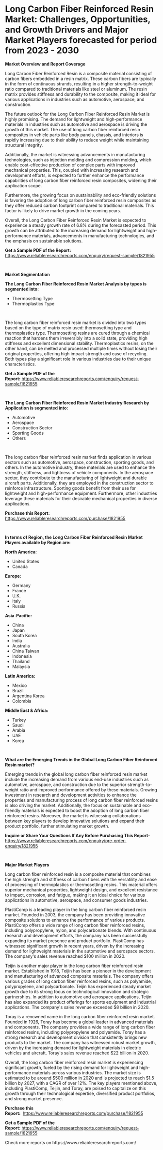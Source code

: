 <p><h1>Long Carbon Fiber Reinforced Resin Market: Challenges, Opportunities, and Growth Drivers and Major Market Players forecasted for period from 2023 - 2030</h1></p><p><strong>Market Overview and Report Coverage</strong></p>
<p><p>Long Carbon Fiber Reinforced Resin is a composite material consisting of carbon fibers embedded in a resin matrix. These carbon fibers are typically in the form of continuous strands, resulting in a higher strength-to-weight ratio compared to traditional materials like steel or aluminum. The resin matrix provides stiffness and durability to the composite, making it ideal for various applications in industries such as automotive, aerospace, and construction.</p><p>The future outlook for the Long Carbon Fiber Reinforced Resin Market is highly promising. The demand for lightweight and high-performance materials in industries such as automotive and aerospace is driving the growth of this market. The use of long carbon fiber reinforced resin composites in vehicle parts like body panels, chassis, and interiors is rapidly increasing due to their ability to reduce weight while maintaining structural integrity.</p><p>Additionally, the market is witnessing advancements in manufacturing technologies, such as injection molding and compression molding, which enable cost-effective production of complex parts with improved mechanical properties. This, coupled with increasing research and development efforts, is expected to further enhance the performance capabilities of long carbon fiber reinforced resin composites, widening their application scope.</p><p>Furthermore, the growing focus on sustainability and eco-friendly solutions is favoring the adoption of long carbon fiber reinforced resin composites as they offer reduced carbon footprint compared to traditional materials. This factor is likely to drive market growth in the coming years.</p><p>Overall, the Long Carbon Fiber Reinforced Resin Market is expected to experience a steady growth rate of 6.8% during the forecasted period. This growth can be attributed to the increasing demand for lightweight and high-performance materials, advancements in manufacturing technologies, and the emphasis on sustainable solutions.</p></p>
<p><strong>Get a Sample PDF of the Report:</strong> <a href="https://www.reliableresearchreports.com/enquiry/request-sample/1821955">https://www.reliableresearchreports.com/enquiry/request-sample/1821955</a></p>
<p>&nbsp;</p>
<p><strong>Market Segmentation</strong></p>
<p><strong>The Long Carbon Fiber Reinforced Resin Market Analysis by types is segmented into:</strong></p>
<p><ul><li>Thermosetting Type</li><li>Thermoplastics Type</li></ul></p>
<p>&nbsp;</p>
<p><p>The long carbon fiber reinforced resin market is divided into two types based on the type of matrix resin used: thermosetting type and thermoplastics type. Thermosetting resins are cured through a chemical reaction that hardens them irreversibly into a solid state, providing high stiffness and excellent dimensional stability. Thermoplastics resins, on the other hand, can be melted and processed multiple times without losing their original properties, offering high impact strength and ease of recycling. Both types play a significant role in various industries due to their unique characteristics.</p></p>
<p><strong>Get a Sample PDF of the Report:</strong>&nbsp;<a href="https://www.reliableresearchreports.com/enquiry/request-sample/1821955">https://www.reliableresearchreports.com/enquiry/request-sample/1821955</a></p>
<p>&nbsp;</p>
<p><strong>The Long Carbon Fiber Reinforced Resin Market Industry Research by Application is segmented into:</strong></p>
<p><ul><li>Automotive</li><li>Aerospace</li><li>Construction Sector</li><li>Sporting Goods</li><li>Others</li></ul></p>
<p>&nbsp;</p>
<p><p>The long carbon fiber reinforced resin market finds application in various sectors such as automotive, aerospace, construction, sporting goods, and others. In the automotive industry, these materials are used to enhance the strength, stiffness, and lightness of vehicle components. In the aerospace sector, they contribute to the manufacturing of lightweight and durable aircraft parts. Additionally, they are employed in the construction sector to reinforce infrastructure. Sporting goods benefit from their use for lightweight and high-performance equipment. Furthermore, other industries leverage these materials for their desirable mechanical properties in diverse applications.</p></p>
<p><strong>Purchase this Report:</strong>&nbsp; <a href="https://www.reliableresearchreports.com/purchase/1821955">https://www.reliableresearchreports.com/purchase/1821955</a></p>
<p>&nbsp;</p>
<p><strong>In terms of Region, the Long Carbon Fiber Reinforced Resin Market Players available by Region are:</strong></p>
<p>
    <p> <strong> North America: </strong>
        <ul>
            <li>United States</li>
            <li>Canada</li>
        </ul>
        </p> 
    <p> <strong> Europe: </strong>
        <ul>
            <li>Germany</li>
            <li>France</li>
            <li>U.K.</li>
            <li>Italy</li>
            <li>Russia</li>
        </ul>
        </p> 
    <p> <strong> Asia-Pacific: </strong>
        <ul>
            <li>China</li>
            <li>Japan</li>
            <li>South Korea</li>
            <li>India</li>
            <li>Australia</li>
            <li>China Taiwan</li>
            <li>Indonesia</li>
            <li>Thailand</li>
            <li>Malaysia</li>
        </ul>
        </p> 
    <p> <strong> Latin America: </strong>
        <ul>
            <li>Mexico</li>
            <li>Brazil</li>
            <li>Argentina Korea</li>
            <li>Colombia</li>
        </ul>
        </p> 
    <p> <strong> Middle East & Africa: </strong>
        <ul>
            <li>Turkey</li>
            <li>Saudi</li>
            <li>Arabia</li>
            <li>UAE</li>
            <li>Korea</li>
        </ul>
    </p>
    </p>
<p>&nbsp;</p>
<p><strong>What are the Emerging Trends in the Global Long Carbon Fiber Reinforced Resin market?</strong></p>
<p><p>Emerging trends in the global long carbon fiber reinforced resin market include the increasing demand from various end-use industries such as automotive, aerospace, and construction due to the superior strength-to-weight ratio and improved performance offered by these materials. Growing investment in research and development activities to enhance the properties and manufacturing process of long carbon fiber reinforced resins is also driving the market. Additionally, the focus on sustainable and eco-friendly materials is expected to boost the adoption of long carbon fiber reinforced resins. Moreover, the market is witnessing collaborations between key players to develop innovative solutions and expand their product portfolio, further stimulating market growth.</p></p>
<p><strong>Inquire or Share Your Questions If Any Before Purchasing This Report</strong>- <a href="https://www.reliableresearchreports.com/enquiry/pre-order-enquiry/1821955">https://www.reliableresearchreports.com/enquiry/pre-order-enquiry/1821955</a></p>
<p>&nbsp;</p>
<p><strong>Major Market Players</strong></p>
<p><p>Long carbon fiber reinforced resin is a composite material that combines the high strength and stiffness of carbon fibers with the versatility and ease of processing of thermoplastics or thermosetting resins. This material offers superior mechanical properties, lightweight design, and excellent resistance to impact, corrosion, and fatigue, making it an ideal choice for various applications in automotive, aerospace, and consumer goods industries.</p><p>PlastiComp is a leading player in the long carbon fiber reinforced resin market. Founded in 2003, the company has been providing innovative composite solutions to enhance the performance of various products. PlastiComp offers a wide range of long carbon fiber reinforced resins, including polypropylene, nylon, and polycarbonate blends. With continuous research and development efforts, the company has been successfully expanding its market presence and product portfolio. PlastiComp has witnessed significant growth in recent years, driven by the increasing demand for lightweight materials in the automotive and aerospace sectors. The company's sales revenue reached $100 million in 2020.</p><p>Teijin is another major player in the long carbon fiber reinforced resin market. Established in 1918, Teijin has been a pioneer in the development and manufacturing of advanced composite materials. The company offers various grades of long carbon fiber reinforced resins, such as polyamide, polypropylene, and polycarbonate. Teijin has experienced steady market growth due to its strong focus on technological innovation and strategic partnerships. In addition to automotive and aerospace applications, Teijin has also expanded its product offerings for sports equipment and industrial applications. The company's sales revenue exceeded $8 billion in 2020.</p><p>Toray is a renowned name in the long carbon fiber reinforced resin market. Founded in 1926, Toray has become a global leader in advanced materials and components. The company provides a wide range of long carbon fiber reinforced resins, including polypropylene and polyamide. Toray has a strong research and development division that consistently brings new products to the market. The company has witnessed robust market growth, driven by the increasing demand for lightweight materials in electric vehicles and aircraft. Toray's sales revenue reached $22 billion in 2020.</p><p>Overall, the long carbon fiber reinforced resin market is experiencing significant growth, fueled by the rising demand for lightweight and high-performance materials across various industries. The market size is estimated to be around $500 million in 2020 and is projected to reach $1.5 billion by 2027, with a CAGR of over 12%. The key players mentioned above, including PlastiComp, Teijin, and Toray, are poised to capitalize on this growth through their technological expertise, diversified product portfolios, and strong market presence.</p></p>
<p><strong>Purchase this Report:</strong>&nbsp;&nbsp;<a href="https://www.reliableresearchreports.com/purchase/1821955">https://www.reliableresearchreports.com/purchase/1821955</a></p>
<p></p>
<p><strong>Get a Sample PDF of the Report:</strong>&nbsp;<a href="https://www.reliableresearchreports.com/enquiry/request-sample/1821955">https://www.reliableresearchreports.com/enquiry/request-sample/1821955</a></p>
<p>Check more reports on https://www.reliableresearchreports.com/</p>